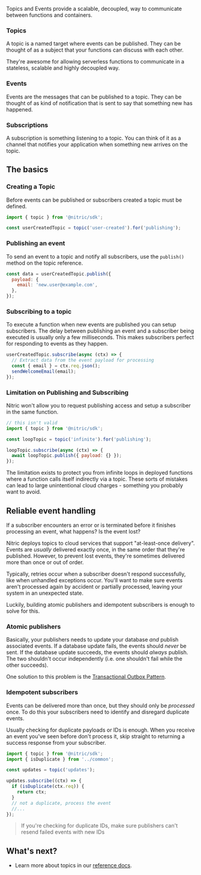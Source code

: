 Topics and Events provide a scalable, decoupled, way to communicate between functions and containers.

### Topics

A topic is a named target where events can be published. They can be thought of as a subject that your functions can discuss with each other.

They're awesome for allowing serverless functions to communicate in a stateless, scalable and highly decoupled way.

### Events

Events are the messages that can be published to a topic. They can be thought of as kind of notification that is sent to say that something new has happened.

### Subscriptions

A subscription is something listening to a topic. You can think of it as a channel that notifies your application when something new arrives on the topic.

## The basics

### Creating a Topic

Before events can be published or subscribers created a topic must be defined.

```javascript
import { topic } from '@nitric/sdk';

const userCreatedTopic = topic('user-created').for('publishing');
```

### Publishing an event

To send an event to a topic and notify all subscribers, use the `publish()` method on the topic reference.

```javascript
const data = userCreatedTopic.publish({
  payload: {
    email: 'new.user@example.com',
  },
});
```

### Subscribing to a topic

To execute a function when new events are published you can setup subscribers. The delay between publishing an event and a subscriber being executed is usually only a few milliseconds. This makes subscribers perfect for responding to events as they happen.

```javascript
userCreatedTopic.subscribe(async (ctx) => {
  // Extract data from the event payload for processing
  const { email } = ctx.req.json();
  sendWelcomeEmail(email);
});
```

### Limitation on Publishing and Subscribing

Nitric won't allow you to request publishing access and setup a subscriber in the same function.

```javascript
// this isn't valid
import { topic } from '@nitric/sdk';

const loopTopic = topic('infinite').for('publishing');

loopTopic.subscribe(async (ctx) => {
  await loopTopic.publish({ payload: {} });
});
```

The limitation exists to protect you from infinite loops in deployed functions where a function calls itself indirectly via a topic. These sorts of mistakes can lead to large unintentional cloud charges - something you probably want to avoid.

## Reliable event handling

If a subscriber encounters an error or is terminated before it finishes processing an event, what happens? Is the event lost?

Nitric deploys topics to cloud services that support "at-least-once delivery". Events are _usually_ delivered exactly once, in the same order that they're published. However, to prevent lost events, they're sometimes delivered more than once or out of order.

Typically, retries occur when a subscriber doesn't respond successfully, like when unhandled exceptions occur. You'll want to make sure events aren't processed again by accident or partially processed, leaving your system in an unexpected state.

Luckily, building atomic publishers and idempotent subscribers is enough to solve for this.

### Atomic publishers

Basically, your publishers needs to update your database _and_ publish associated events. If a database update fails, the events should _never_ be sent. If the database update succeeds, the events should _always_ publish. The two shouldn't occur independently (i.e. one shouldn't fail while the other succeeds).

One solution to this problem is the [Transactional Outbox Pattern](https://microservices.io/patterns/data/transactional-outbox.html).

### Idempotent subscribers

Events can be delivered more than once, but they should only be _processed_ once. To do this your subscribers need to identify and disregard duplicate events.

Usually checking for duplicate payloads or IDs is enough. When you receive an event you've seen before don't process it, skip straight to returning a success response from your subscriber.

```javascript
import { topic } from '@nitric/sdk';
import { isDuplicate } from '../common';

const updates = topic('updates');

updates.subscribe((ctx) => {
  if (isDuplicate(ctx.req)) {
    return ctx;
  }
  // not a duplicate, process the event
  //...
});
```

> If you're checking for duplicate IDs, make sure publishers can't resend failed events with new IDs

## What's next?

- Learn more about topics in our [reference docs](/docs/reference/topic/topic).
